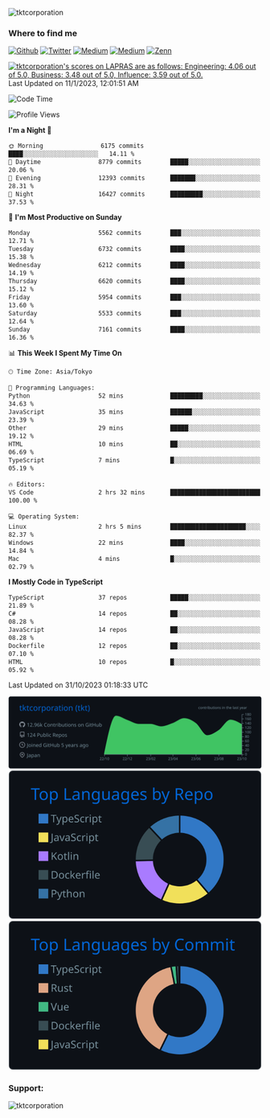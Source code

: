 <p align="left"> <img src="https://komarev.com/ghpvc/?username=tktcorporation&label=Profile%20views&color=0e75b6&style=flat" alt="tktcorporation" /> </p>

<h3>Where to find me</h3>
<p>
<a href="https://github.com/tktcorporation" target="_blank"><img alt="Github" src="https://img.shields.io/badge/GitHub-%2312100E.svg?&style=for-the-badge&logo=Github&logoColor=white" /></a>
<a href="https://twitter.com/tktcorporation" target="_blank"><img alt="Twitter" src="https://img.shields.io/badge/twitter-%231DA1F2.svg?&style=for-the-badge&logo=twitter&logoColor=white" /></a>
<a href="https://www.linkedin.com/in/tktcorporation" target="_blank"><img alt="Medium" src="https://img.shields.io/badge/linkdin-0a66c2.svg?&style=for-the-badge&logo=linkedin&logoColor=white" /></a>
<a href="https://qiita.com/tktcorporation" target="_blank"><img alt="Medium" src="https://img.shields.io/badge/qiita-55C500.svg?&style=for-the-badge&logo=qiita&logoColor=white" /></a>
<a href="https://zenn.dev/tktcorporation" target="_blank"><img alt="Zenn" src="https://img.shields.io/badge/Zenn-3EA8FF.svg?&style=for-the-badge&logo=Zenn&logoColor=white" /></a>
</p>

<!--START_SECTION:lapras-card-->
<p ><a href="https://lapras.com/public/tktcorporation" target="_blank" rel="noopener noreferrer"><img alt="tktcorporation's scores on LAPRAS are as follows: Engineering: 4.06 out of 5.0, Business: 3.48 out of 5.0, Influence: 3.59 out of 5.0." src="https://lapras-card-generator.vercel.app/api/svg?e=4.06&b=3.48&i=3.59&b1=%23232323&b2=%236d6d6d&i1=%23212121&i2=%23818181&l=en" width="300" ></a>  
Last Updated on 11/1/2023, 12:01:51 AM</p>
<!--END_SECTION:lapras-card-->
  
<!--START_SECTION:waka-->
![Code Time](http://img.shields.io/badge/Code%20Time-1%2C200%20hrs%2021%20mins-blue)

![Profile Views](http://img.shields.io/badge/Profile%20Views-16-blue)

**I'm a Night 🦉** 

```text
🌞 Morning                6175 commits        ████░░░░░░░░░░░░░░░░░░░░░   14.11 % 
🌆 Daytime                8779 commits        █████░░░░░░░░░░░░░░░░░░░░   20.06 % 
🌃 Evening                12393 commits       ███████░░░░░░░░░░░░░░░░░░   28.31 % 
🌙 Night                  16427 commits       █████████░░░░░░░░░░░░░░░░   37.53 % 
```
📅 **I'm Most Productive on Sunday** 

```text
Monday                   5562 commits        ███░░░░░░░░░░░░░░░░░░░░░░   12.71 % 
Tuesday                  6732 commits        ████░░░░░░░░░░░░░░░░░░░░░   15.38 % 
Wednesday                6212 commits        ████░░░░░░░░░░░░░░░░░░░░░   14.19 % 
Thursday                 6620 commits        ████░░░░░░░░░░░░░░░░░░░░░   15.12 % 
Friday                   5954 commits        ███░░░░░░░░░░░░░░░░░░░░░░   13.60 % 
Saturday                 5533 commits        ███░░░░░░░░░░░░░░░░░░░░░░   12.64 % 
Sunday                   7161 commits        ████░░░░░░░░░░░░░░░░░░░░░   16.36 % 
```


📊 **This Week I Spent My Time On** 

```text
🕑︎ Time Zone: Asia/Tokyo

💬 Programming Languages: 
Python                   52 mins             █████████░░░░░░░░░░░░░░░░   34.63 % 
JavaScript               35 mins             ██████░░░░░░░░░░░░░░░░░░░   23.39 % 
Other                    29 mins             █████░░░░░░░░░░░░░░░░░░░░   19.12 % 
HTML                     10 mins             ██░░░░░░░░░░░░░░░░░░░░░░░   06.69 % 
TypeScript               7 mins              █░░░░░░░░░░░░░░░░░░░░░░░░   05.19 % 

🔥 Editors: 
VS Code                  2 hrs 32 mins       █████████████████████████   100.00 % 

💻 Operating System: 
Linux                    2 hrs 5 mins        █████████████████████░░░░   82.37 % 
Windows                  22 mins             ████░░░░░░░░░░░░░░░░░░░░░   14.84 % 
Mac                      4 mins              █░░░░░░░░░░░░░░░░░░░░░░░░   02.79 % 
```

**I Mostly Code in TypeScript** 

```text
TypeScript               37 repos            █████░░░░░░░░░░░░░░░░░░░░   21.89 % 
C#                       14 repos            ██░░░░░░░░░░░░░░░░░░░░░░░   08.28 % 
JavaScript               14 repos            ██░░░░░░░░░░░░░░░░░░░░░░░   08.28 % 
Dockerfile               12 repos            ██░░░░░░░░░░░░░░░░░░░░░░░   07.10 % 
HTML                     10 repos            █░░░░░░░░░░░░░░░░░░░░░░░░   05.92 % 
```




 Last Updated on 31/10/2023 01:18:33 UTC
<!--END_SECTION:waka-->

[![](https://raw.githubusercontent.com/tktcorporation/tktcorporation/master/profile-summary-card-output/github_dark/0-profile-details.svg)](https://github.com/vn7n24fzkq/github-profile-summary-cards)
[![](https://raw.githubusercontent.com/tktcorporation/tktcorporation/master/profile-summary-card-output/github_dark/1-repos-per-language.svg)](https://github.com/vn7n24fzkq/github-profile-summary-cards) [![](https://raw.githubusercontent.com/tktcorporation/tktcorporation/master/profile-summary-card-output/github_dark/2-most-commit-language.svg)](https://github.com/vn7n24fzkq/github-profile-summary-cards)

<h3 align="left">Support:</h3>
<p><a href="https://www.buymeacoffee.com/tktcorporation"> <img align="left" src="https://cdn.buymeacoffee.com/buttons/v2/default-yellow.png" height="50" width="210" alt="tktcorporation" /></a></p><br><br>
